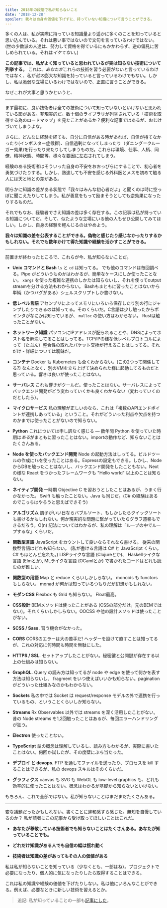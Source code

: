 ```yaml
---
title: 2018年の段階で私が知らないこと
date: '2018-12-28'
spoiler: 我々は自身の価値を下げずに、持っていない知識について言うことができる。
---
```


多くの人は、私が実際に持っている知識量より遥かに多くのことを知っていると思い込んでいる。それは悪い事ではないので文句を言っているわけではない。(世の少数派の人達は、努力して資格を得ているにもかかわらず、逆の偏見に苦しめられている。それは*イケてない*。)

**この記事では、私がよく知っていると思われているが実は知らない技術について列挙する。** これは、*あなたが*これらの技術を習う必要がないと言っているわけではなく、私が*他の*膨大な知識を持っていると言っているわけでもない。しかし、私は脆弱な立場にいるわけではないので、正直に言うことができる。

なぜこれが大事と思うかというと、

---

まず最初に、良い技術者は全ての技術について知っていないといけないと思われている節がある。非現実的だ。数十個のライブラリが列挙されている「技術を取得する為のロードマップ」を見たことがあるか？便利な記事ではあるが、おじけづいてしまうよな。

さらに、どんなに経験を経ても、自分に自信がある時があれば、自信が持てなかったり(インポスター症候群)、自信過剰になってしまったり（ダニング＝クルーガー効果)を行ったり来たりしてしまうものだ。これらは環境、仕事、人柄、同僚、精神状態、時間等、様々な要因に左右されてしまう。

経験のある技術者はそういった自身の不安をおおっぴらにすることで、初心者を勇気づけたりする。しかし、熟達しても不安を感じる外科医とメスを初めて触る人には天と地との差がある。

明らかに知識の差がある状態で「我々はみんな初心者だよ」と聞くのは時に空っぽに聞こえたりしてしまう。私が善意をもって励まそうとしても逆効果になったりするものだ。

それでもなお、経験者でさえ知識の差は多く存在する。この記事は私が持っている知識についてだ。そして、似たような立場にいる他の人もぜひ公開してみてほしい。しかし、自身の経験を軽んじるのはやめよう。

**我々は知識の差を公表することができる。偽物と感じたり感じなかったりするかもしれない。それでも数年かけて得た知識や経験を活かすことができる。**

---

前置きが終わったところで、これらが今、私が知らないことだ。

* **Unix コマンドと Bash** `ls` と `cd` は知ってる。 でも他のコマンドは毎回調べる。Pipe がどういうものかはわかるが、簡単なケースにしか使ったことない。 `xargs` を使った複雑な連携のしかたは知らないし、それを使ってoutput streamを分ける方法もわからない。 Bashもまともに習ったことはないから単純（かつバグがある）シェルスクリプトしか書けない。

* **低レベル言語** アセンブリによってメモリにいろいろ保存したり別の行にジャンプしたりできるのは知ってる。そのくらいだ。C言語は少し触ったからポインタがなにかは知っているが、 `malloc` の使い方はわからない。 Rustは触ったことがない。

* **ネットワーク知識** パソコンにIPアドレスが配られることや、DNSによってホスト名を解決してることはしってる。TCP/IPの様な低レベルプロトコルによって（たぶん）整合性の取れたパケット交換が行えることはしってる。それだけ - 詳細については曖昧だ。

* **コンテナ** Docker も Kubernetes も全くわからない。(この2つって関係してる?) なんとなく、別のVMを立ち上げて決められた様に起動してるものだと思っている。響きは良いが使ったことはない。

* **サーバレス** これも響きがクールだ。使ったことはない。サーバレスによってバックエンド開発がどう変わっていくかも良くわからない（変わっていくのだとしたら）。

* **マイクロサービス** 私の理解が正しいのなら、これは「複数のAPIエンドポイントが連携しあっている」ということ。それがどういった利点や欠点を持つのかまでは使ったことがないので知らない。

* **Python** これについては申し訳なく感じる — 数年間 Python を使っていた時期は*ある*がまともに習ったことはない。importの動作など、知らないことはたくさんある。

* **Node を使ったバックエンド開発** Node の起動方法はしってる。ビルドツールの作成に`fs`を使ったことはある。Expressの設定もできる。しかし、NodeからDBを触ったことはないし、バックエンド開発をしたこともない。Next の様な React をつかったフレームワークも "Hello world" 以上のことは知らない。

* **ネイティブ開発** 一時期 Objective C を習おうとしたことはあるが、うまく行かなかった。 Swift も触ったことない。Java も同じだ。(C# の経験はあるのでこっちはやろうと思えばできそう)

* **アルゴリズム** 調子がいい日ならバブルソート、もしかしたらクイックソートも書けるかもしれない。何か現実的な問題に繋がっていたらグラフ遷移もできるだろう。O(n) 記法についてはわかるが、私の理解は「ループの中でループするな」くらいだ。

* **関数型言語** JavaScript をカウントして良いならそれなら書ける。 従来の関数型言語はどれも知らない。 (私が書ける言語は C# と JavaScript くらい。 C# もほとんど忘れた。) LISPライクな言語 (Clojureとか)、 Haskellライクな言語 (Elmとか), MLライクな言語 (OCamlとか) で書かれたコードはどれも読むのが難しい.

* **関数型の用語** Map と reduce くらいしかしらない。 monoids も functors もしらない。 monad が何かは知っているつもりだが幻想かもしれない。

* **モダンCSS** Flexbox も Grid も知らない。 Float最高。

* **CSS設計** BEMメソッドは使ったことがある (CSSの部分だけ。元のBEMではない)。それくらいしかしらない。OOCSS や他の設計メソッドは使ったことがない。

* **SCSS / Sass.** 習う機会がなかった。

* **CORS** CORSのエラーは大の苦手だ! ヘッダーを設けて直すことは知ってるが、これの対応に何時間も時間を無駄にした。

* **HTTPS / SSL.** セットアップしたことがない。秘密鍵と公開鍵が存在する以上の仕組みは知らない。

* **GraphQL.** Query の読み方は知ってるが node や edge を使って何かを表す方法は知らないし、 fragment をいつ使えばいいかも知らない。paginationがどういった仕組みなのかもわからない。

* **Sockets** 私の中では Socket は request/response モデルの外で連携を行っているもの、ということくらいしか知らない。

* **Streams** Rx Observables 以外では streams を深く活用したことがない。昔の Node streams を1,2回触ったことはあるが、毎回エラーハンドリングが狂う。

* **Electron** 使ったことない。

* **TypeScript** 型の概念は理解しているし、読み方もわかるが、実際に書いたことはない。何回か試したが、その度壁にぶち当たった。

* **デプロイ と devops.** FTP を通してファイルを送ったり、プロセスを kill することはできるが、私の devops スキルはそのくらいだ。

* **グラフィクス** canvas も SVG も WebGL も low-level graphics も、どれも効率的に使ったことはない。概念はわかるが基礎から知らないといけない。

もちろん、これで全部ではない。私が知らないことはまだまだたくさんある。

---

変な議題だったかもしれない。書くことに違和感すら感じた。無知を自慢しているのか？ 私が読者にこの記事から受け取ってほしいことはこれだ。

* **あなたが尊敬している技術者でも知らないことはたくさんある。あなたが知っていることでも。**

* **どれだけ知識がある人でも自信の幅は揺れ動く**

* **技術者は知識の差があってもその人の価値がある**

私は私が知らないことを知っている（少なくとも、一部はね）。プロジェクトで必要になったり、個人的に気になったりしたら取得することはできる。

これは私の知識や経験の価値を下げたりしない。私は他にいろんなことができる。例えば、必要なときに新しい技術を習えるとか。

>追記: 私が知っていることの一部も[記事にした](/the-elements-of-ui-engineering/)。
